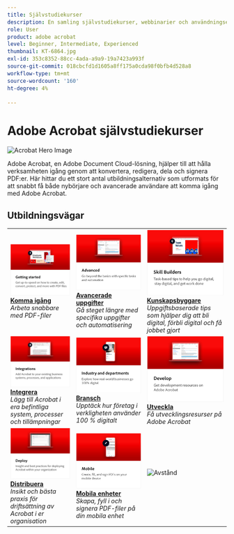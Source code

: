 ```yaml
---
title: Självstudiekurser
description: En samling självstudiekurser, webbinarier och användningsexempel för Adobe Acrobat DC
role: User
product: adobe acrobat
level: Beginner, Intermediate, Experienced
thumbnail: KT-6864.jpg
exl-id: 353c8352-88cc-4ada-a9a9-19a7423a993f
source-git-commit: 018cbcfd1d1605a8ff175a0cda98f0bfb4d528a8
workflow-type: tm+mt
source-wordcount: '160'
ht-degree: 4%

---
```


# Adobe Acrobat självstudiekurser

![Acrobat Hero Image](assets/Hero_Acrobat.jpg)

Adobe Acrobat, en Adobe Document Cloud-lösning, hjälper till att hålla verksamheten igång genom att konvertera, redigera, dela och signera PDF:er. Här hittar du ett stort antal utbildningsalternativ som utformats för att snabbt få både nybörjare och avancerade användare att komma igång med Adobe Acrobat.

## Utbildningsvägar

<table style="table-layout:fixed">
<tr>
  <td>
    <a href="getting-started/getting-started-overview.md">
      <img alt="Komma igång" src="assets/acrobat_title_getting_started.png" />
    </a>
    <div>
    <a href="getting-started/getting-started-overview.md"><strong>Komma igång</strong></a>
    </div>
    <em>Arbeta snabbare med PDF-filer</em>
    <br>
  </td>
  <td>
    <a href="advanced-tasks/advanced-tasks-overview.md">
      <img alt="Avancerade uppgifter" src="assets/acrobat_title_advanced_tasks.png" />
    </a>
    <div>
    <a href="advanced-tasks/advanced-tasks-overview.md"><strong>Avancerade uppgifter</strong></a>
    </div>
    <em>Gå steget längre med specifika uppgifter och automatisering</em>
    <br>
  </td>
  <td>
    <a href="skill-builder/skill-builder-overview.md">
      <img alt="Kunskapsbyggaren" src="assets/acrobat_title_skill_builder.png" />
    </a>
    <div>
    <a href="skill-builder/skill-builder-overview.md"><strong>Kunskapsbyggare</strong></a>
    </div>
    <em>Uppgiftsbaserade tips som hjälper dig att bli digital, förbli digital och få jobbet gjort</em>
    <br>
  </td>
</tr>
<tr>
  <td>
    <a href="integrate/integrate-overview.md">
      <img alt="Integrera" src="assets/acrobat_title_integrate.png" />
    </a>
    <div>
    <a href="integrate/integrate-overview.md"><strong>Integrera</strong></a>
    </div>
    <em>Lägg till Acrobat i era befintliga system, processer och tillämpningar</em>
    <br>
  </td>
  <td>
    <a href="industry/industry-overview.md">
      <img alt="Bransch" src="assets/acrobat_title_industry.png" />
    </a>
    <div>
    <a href="industry/industry-overview.md"><strong>Bransch</strong></a>
    </div>
    <em>Upptäck hur företag i verkligheten använder 100 % digitalt</em>
    <br>
  </td>  
  <td>
    <a href="develop/develop-overview.md">
      <img alt="Utveckla" src="assets/acrobat_title_develop.png" />
    </a>
    <div>
    <a href="develop/develop-overview.md"><strong>Utveckla</strong></a>
    </div>
    <em>Få utvecklingsresurser på Adobe Acrobat</em>
    <br>
  </td>
</tr>
<tr>
  <td>
    <a href="deploy/deploy-overview.md">
      <img alt="Distribuera" src="assets/acrobat_title_deploy.png" />
    </a>
    <div>
    <a href="deploy/deploy-overview.md"><strong>Distribuera</strong></a>
    </div>
    <em>Insikt och bästa praxis för driftsättning av Acrobat i er organisation</em>
    <br>
  </td>
  <td>
    <a href="mobile/mobile-overview.md">
      <img alt="Mobila enheter" src="assets/acrobat_title_mobile.png" />
    </a>
    <div>
    <a href="mobile/mobile-overview.md"><strong>Mobila enheter</strong></a>
    </div>
    <em>Skapa, fyll i och signera PDF-filer på din mobila enhet</em>
    <br>
  </td>  
  <td>
   <img alt="Avstånd" src="assets/Whitespacer.png" />
    <div>
    <br>
  </td>
</tr>
</table>
